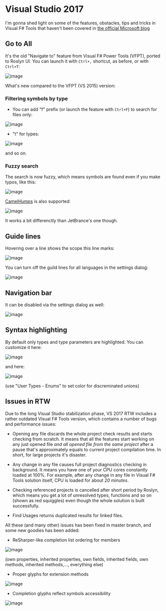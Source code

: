 # Visual Studio 2017

I'm gonna shed light on some of the features, obstacles, tips and tricks in Visual F# Tools that haven't been covered in [the official Microsoft blog](https://blogs.msdn.microsoft.com/dotnet/2017/03/07/announcing-f-4-1-and-the-visual-f-tools-for-visual-studio-2017-2/) 

## Go to All

It's the old "Navigate to" feature from Visual F# Power Tools (VFPT), ported to Roslyn UI. You can launch it with `Ctrl+,` shortcut, as before, or with `Ctrl+T`:

![image](https://cloud.githubusercontent.com/assets/873919/23745235/8b08b0b0-04c8-11e7-9c16-a6ed52d19634.png)

What's new compared to the VFPT (VS 2015) version:

### Filtering symbols by type

* You can add "f" prefix (or launch the feature with `Ctrl+F`) to search for files only:

![image](https://cloud.githubusercontent.com/assets/873919/23745379/f74603a4-04c8-11e7-9444-b49bf0c9d294.png)

* "t" for types:

![image](https://cloud.githubusercontent.com/assets/873919/23745424/2da42afc-04c9-11e7-9538-6407459623a1.png)

and so on.

### Fuzzy search

The search is now fuzzy, which means symbols are found even if you make typos, like this:

![image](https://cloud.githubusercontent.com/assets/873919/23745682/27444c22-04ca-11e7-9c2c-43811d704858.png)

[CamelHumps](https://www.jetbrains.com/help/resharper/2016.3/Navigation_and_Search__CamelHumps.html) is also supported:

![image](https://cloud.githubusercontent.com/assets/873919/23745772/90a92764-04ca-11e7-8723-5807b4dc943b.png)

It works a bit differenctly than JetBrance's one though.

## Guide lines

Hovering over a line shows the scope this line marks:

![image](https://cloud.githubusercontent.com/assets/873919/23745908/1478844a-04cb-11e7-8795-0efa75318faa.png)

You can turn off the guild lines for all languages in the settings dialog:

![image](https://cloud.githubusercontent.com/assets/873919/23746093/c0f4f1a4-04cb-11e7-9c4c-e0f9773c7b40.png)

## Navigation bar

It can be disabled via the settings dialog as well:

![image](https://cloud.githubusercontent.com/assets/873919/23746063/a286b02c-04cb-11e7-9749-54dffba8605b.png)

## Syntax highlighting

By default only types and type parameters are highlighted. You can customize it here:

![image](https://cloud.githubusercontent.com/assets/873919/23746287/71412abe-04cc-11e7-967b-9a6502459db3.png)

and here:

![image](https://cloud.githubusercontent.com/assets/873919/23746313/891342da-04cc-11e7-92da-cb2c38fbc2c1.png)

(use "User Types - Enums" to set color for discreminated unions)

## Issues in RTW

Due to the long Visual Studio stabilization phase, VS 2017 RTW includes a rather outdated Visual F# Tools version, which contains a number of bugs and performance issues:

* Opening any file discards the whole project check results and starts checking from scratch. It means that all the features start working on any just opened file _and all opened file from the same project_ after a pause that's approximately equals to current project compilation time. In short, for large projects it's disaster.

* Any change in any file causes full project diagnostics checking in background. It means you have one of your CPU cores constantly loaded at 100%. For example, after any change in any file in Visual F# Tools solution itself, CPU is loaded for about _20 minutes_.

* Checking referenced projects is cancelled after short period by Roslyn, which means you get a lot of unresolved types, functions and so on (shown as red squiggles) even though the whole solution is built successfully.

* Find Usages returns duplicated results for linked files.

All these (and many other) issues has been fixed in master branch, and some new goodies has been added:

* ReSharper-like completion list ordering for members

![image](https://cloud.githubusercontent.com/assets/873919/23749154/e1b63824-04d7-11e7-95d1-ae97c66b918d.png)

(own properties, inherited properties, own fields, inherited fields, own methods, inherited methods,..., everything else)

* Proper glyphs for extension methods

![image](https://cloud.githubusercontent.com/assets/873919/23749355/d7009086-04d8-11e7-965a-9460f2ea7031.png)

* Completion glyphs reflect symbols accessibility

![image](https://cloud.githubusercontent.com/assets/873919/23749771/ddc5c1fa-04da-11e7-9772-4fc0fb9860dd.png)
